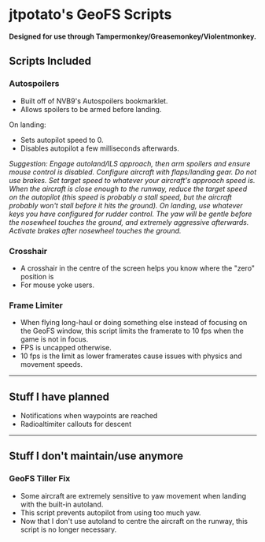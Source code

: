 # jtpotato's GeoFS Scripts

**Designed for use through Tampermonkey/Greasemonkey/Violentmonkey.**

## Scripts Included

### Autospoilers

- Built off of NVB9's Autospoilers bookmarklet.
- Allows spoilers to be armed before landing.

On landing:

- Sets autopilot speed to 0.
- Disables autopilot a few milliseconds afterwards.

_Suggestion: Engage autoland/ILS approach, then arm spoilers and ensure mouse control is disabled. Configure aircraft with flaps/landing gear. Do not use brakes. Set target speed to whatever your aircraft's approach speed is. When the aircraft is close enough to the runway, reduce the target speed on the autopilot (this speed is probably a stall speed, but the aircraft probably won't stall before it hits the ground). On landing, use whatever keys you have configured for rudder control. The yaw will be gentle before the nosewheel touches the ground, and extremely aggressive afterwards. Activate brakes after nosewheel touches the ground._

### Crosshair

- A crosshair in the centre of the screen helps you know where the "zero" position is
- For mouse yoke users.

### Frame Limiter

- When flying long-haul or doing something else instead of focusing on the GeoFS window, this script limits the framerate to 10 fps when the game is not in focus.
- FPS is uncapped otherwise.
- 10 fps is the limit as lower framerates cause issues with physics and movement speeds.

---

## Stuff I have planned

- Notifications when waypoints are reached
- Radioaltimiter callouts for descent

---

## Stuff I don't maintain/use anymore

### GeoFS Tiller Fix

- Some aircraft are extremely sensitive to yaw movement when landing with the built-in autoland.
- This script prevents autopilot from using too much yaw.
- Now that I don't use autoland to centre the aircraft on the runway, this script is no longer necessary.
